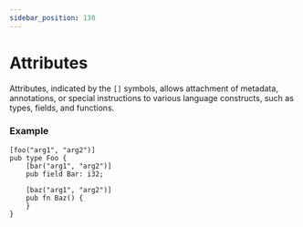 ```yaml
---
sidebar_position: 130
---
```


# Attributes

Attributes, indicated by the `[]` symbols, allows attachment of metadata, annotations, or special instructions to various language constructs, such as types, fields, and functions.

### Example

```mew
[foo("arg1", "arg2")]
pub type Foo {
    [bar("arg1", "arg2")]
    pub field Bar: i32;

    [baz("arg1", "arg2")]
    pub fn Baz() {
    }
}
```